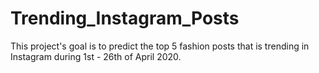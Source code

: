 # Trending_Instagram_Posts
This project's goal is to predict the top 5 fashion posts that is trending in Instagram during 1st - 26th of April 2020.
